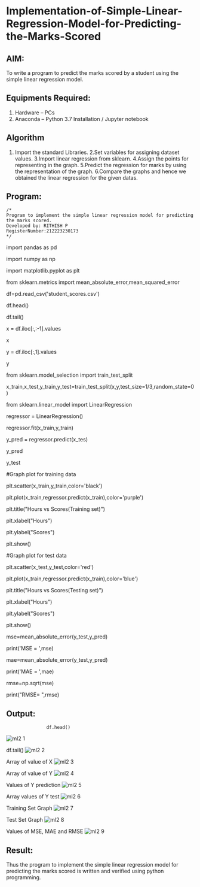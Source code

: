 # Implementation-of-Simple-Linear-Regression-Model-for-Predicting-the-Marks-Scored

## AIM:
To write a program to predict the marks scored by a student using the simple linear regression model.

## Equipments Required:
1. Hardware – PCs
2. Anaconda – Python 3.7 Installation / Jupyter notebook

## Algorithm
1. Import the standard Libraries. 
2.Set variables for assigning dataset values.
3.Import linear regression from sklearn.
4.Assign the points for representing in the graph.
5.Predict the regression for marks by using the representation of the graph.
6.Compare the graphs and hence we obtained the linear regression for the given datas.
   

## Program:
```
/*
Program to implement the simple linear regression model for predicting the marks scored.
Developed by: RITHISH P
RegisterNumber:212223230173  
*/
```
import pandas as pd

import numpy as np

import matplotlib.pyplot as plt

from sklearn.metrics import mean_absolute_error,mean_squared_error

df=pd.read_csv('student_scores.csv')

df.head()

df.tail()

x = df.iloc[:,:-1].values

x

y = df.iloc[:,1].values

y

from sklearn.model_selection import train_test_split

x_train,x_test,y_train,y_test=train_test_split(x,y,test_size=1/3,random_state=0)

from sklearn.linear_model import LinearRegression

regressor = LinearRegression()

regressor.fit(x_train,y_train)

y_pred = regressor.predict(x_tes)

y_pred

y_test

#Graph plot for training data

plt.scatter(x_train,y_train,color='black')

plt.plot(x_train,regressor.predict(x_train),color='purple')

plt.title("Hours vs Scores(Training set)")

plt.xlabel("Hours")

plt.ylabel("Scores")

plt.show()

#Graph plot for test data

plt.scatter(x_test,y_test,color='red')

plt.plot(x_train,regressor.predict(x_train),color='blue')

plt.title("Hours vs Scores(Testing set)")

plt.xlabel("Hours")

plt.ylabel("Scores")

plt.show()

mse=mean_absolute_error(y_test,y_pred)

print('MSE = ',mse)

mae=mean_absolute_error(y_test,y_pred)

print('MAE = ',mae)

rmse=np.sqrt(mse)

print("RMSE= ",rmse)
## Output:
                   df.head()
![ml2 1](https://github.com/RITHISHlearn/Implementation-of-Simple-Linear-Regression-Model-for-Predicting-the-Marks-Scored/assets/145446645/4b472129-c44e-4df9-85cc-4a8508b2c343)

df.tail()
![ml2 2](https://github.com/RITHISHlearn/Implementation-of-Simple-Linear-Regression-Model-for-Predicting-the-Marks-Scored/assets/145446645/b7ed5586-c651-4643-b710-afb43731237a)

Array of value of X
![ml2 3](https://github.com/RITHISHlearn/Implementation-of-Simple-Linear-Regression-Model-for-Predicting-the-Marks-Scored/assets/145446645/73e10e66-975c-4356-b449-debb75b31dfa)

Array of value of Y
![ml2 4](https://github.com/RITHISHlearn/Implementation-of-Simple-Linear-Regression-Model-for-Predicting-the-Marks-Scored/assets/145446645/33e513b4-f889-4724-abbe-136c1a22eac1)

Values of Y prediction
![ml2 5](https://github.com/RITHISHlearn/Implementation-of-Simple-Linear-Regression-Model-for-Predicting-the-Marks-Scored/assets/145446645/a02febc2-4548-477f-80cd-0e4bdadfc422)

Array values of Y test
![ml2 6](https://github.com/RITHISHlearn/Implementation-of-Simple-Linear-Regression-Model-for-Predicting-the-Marks-Scored/assets/145446645/0e069bd0-224f-4629-bd5a-fe3052abc447)

Training Set Graph
![ml2 7](https://github.com/RITHISHlearn/Implementation-of-Simple-Linear-Regression-Model-for-Predicting-the-Marks-Scored/assets/145446645/bdf1412e-ff9d-4f36-9f1b-edf8cde742d9)

Test Set Graph
![ml2 8](https://github.com/RITHISHlearn/Implementation-of-Simple-Linear-Regression-Model-for-Predicting-the-Marks-Scored/assets/145446645/accfd9cd-d3ce-45e7-a0eb-1fcce9f059c6)

Values of MSE, MAE and RMSE
![ml2 9](https://github.com/RITHISHlearn/Implementation-of-Simple-Linear-Regression-Model-for-Predicting-the-Marks-Scored/assets/145446645/d057c6bb-f0f9-4013-ad88-17fd03a066d4)




## Result:
Thus the program to implement the simple linear regression model for predicting the marks scored is written and verified using python programming.
